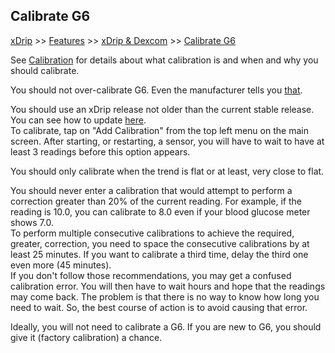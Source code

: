 ## Calibrate G6  
[xDrip](../README.md) >> [Features](./Features_page) >> [xDrip & Dexcom](./Dexcom_page) >> [Calibrate G6](./Calibrate-G6)  
  
See [Calibration](./Calibration.md) for details about what calibration is and when and why you should calibrate.  

You should not over-calibrate G6.  Even the manufacturer tells you [that](https://www.dexcom.com/faqs/is-my-dexcom-sensor-accurate).  

You should use an xDrip release not older than the current stable release.  You can see how to update [here](./Updates.md).  
To calibrate, tap on "Add Calibration" from the top left menu on the main screen.  After starting, or restarting, a sensor, you will have to wait to have at least 3 readings before this option appears.  

You should only calibrate when the trend is flat or at least, very close to flat.  

You should never enter a calibration that would attempt to perform a correction greater than 20% of the current reading.  For example, if the reading is 10.0, you can calibrate to 8.0 even if your blood glucose meter shows 7.0.  
To perform multiple consecutive calibrations to achieve the required, greater, correction, you need to space the consecutive calibrations by at least 25 minutes.  If you want to calibrate a third time, delay the third one even more (45 minutes).  
If you don't follow those recommendations, you may get a confused calibration error.  You will then have to wait hours and hope that the readings may come back.  The problem is that there is no way to know how long you need to wait.  So, the best course of action is to avoid causing that error.  

Ideally, you will not need to calibrate a G6.  If you are new to G6, you should give it (factory calibration) a chance.  
